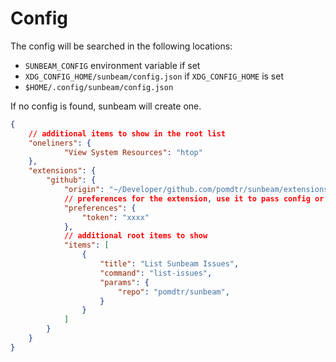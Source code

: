 # Config

The config will be searched in the following locations:

- `SUNBEAM_CONFIG` environment variable if set
- `XDG_CONFIG_HOME/sunbeam/config.json` if `XDG_CONFIG_HOME` is set
- `$HOME/.config/sunbeam/config.json`

If no config is found, sunbeam will create one.

```json
{
    // additional items to show in the root list
    "oneliners": {
            "View System Resources": "htop"
    },
    "extensions": {
        "github": {
            "origin": "~/Developer/github.com/pomdtr/sunbeam/extensions/github.sh",
            // preferences for the extension, use it to pass config or secrets
            "preferences": {
                "token": "xxxx"
            },
            // additional root items to show
            "items": [
                {
                    "title": "List Sunbeam Issues",
                    "command": "list-issues",
                    "params": {
                        "repo": "pomdtr/sunbeam",
                    }
                }
            ]
        }
    }
}
```
